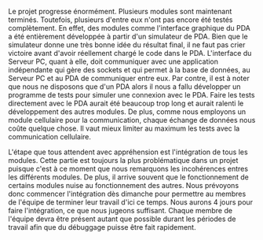 Le projet progresse énormément. Plusieurs modules sont maintenant terminés. Toutefois, plusieurs d'entre eux n'ont pas encore été testés complètement. En effet, des modules comme l'interface graphique du PDA a été entièrement développée à partir d'un simulateur de PDA. Bien que le simulateur donne une très bonne idée du résultat final, il ne faut pas crier victoire avant d'avoir réellement chargé le code dans le PDA. L'interface du Serveur PC, quant à elle, doit communiquer avec une application indépendante qui gère des sockets et qui permet à la base de données, au Serveur PC et au PDA de communiquer entre eux. Par contre, il est à noter que nous ne disposons que d'un PDA alors il nous a fallu développer un programme de tests pour simuler une connexion avec le PDA. Faire les tests directement avec le PDA aurait été beaucoup trop long et aurait ralenti le développement des autres modules. De plus, comme nous employons un module cellulaire pour la communication, chaque échange de données nous coûte quelque chose. Il vaut mieux limiter au maximum les tests avec la communication cellulaire.

L'étape que tous attendent avec appréhension est l'intégration de tous les modules. Cette partie est toujours la plus problématique dans un projet puisque c'est à ce moment que nous remarquons les incohérences entres les différents modules. De plus, il arrive souvent que le fonctionnement de certains modules nuise au fonctionnement des autres. Nous prévoyons donc commencer l'intégration dès dimanche pour permettre au membres de l'équipe de terminer leur travail d'ici ce temps. Nous aurons 4 jours pour faire l'intégration, ce que nous jugeons suffisant. Chaque membre de l'équipe devra être présent autant que possible durant les périodes de travail afin que du débuggage puisse être fait rapidement.